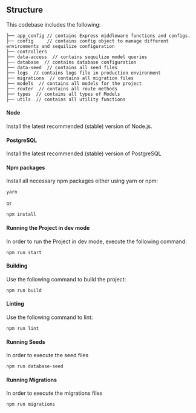 ## Structure

This codebase includes the following:

```
├── app_config // contains Express middleware functions and configs.
├── config     // contains config object to manage different environments and sequilize configuration 
├── controllers
├── data-access  // contains sequilize model queries
├── database  // contains database configuration
├── data-seed  // contains all seed files
├── logs  // contains logs file in production environment
├── migrations  // contains all migration files
├── models  // contains all models for the project
├── router  // contains all route methods
├── types  // contains all types of Models
├── utils  // contains all utility functions
```

#### Node

Install the latest recommended (stable) version of Node.js.

#### PostgreSQL

Install the latest recommended (stable) version of PostgreSQL

#### Npm packages

Install all necessary npm packages either using yarn or npm:

```
yarn
```

or

```
npm install
```

#### Running the Project in dev mode

In order to run the Project in dev mode, execute the following command:

```
npm run start
```

#### Building

Use the following command to build the project:

```
npm run build
```

#### Linting

Use the following command to lint:

```
npm run lint
```

#### Running Seeds

In order to execute the seed files

```
npm run database-seed
```

#### Running Migrations

In order to execute the migrations files

```
npm run migrations
```
